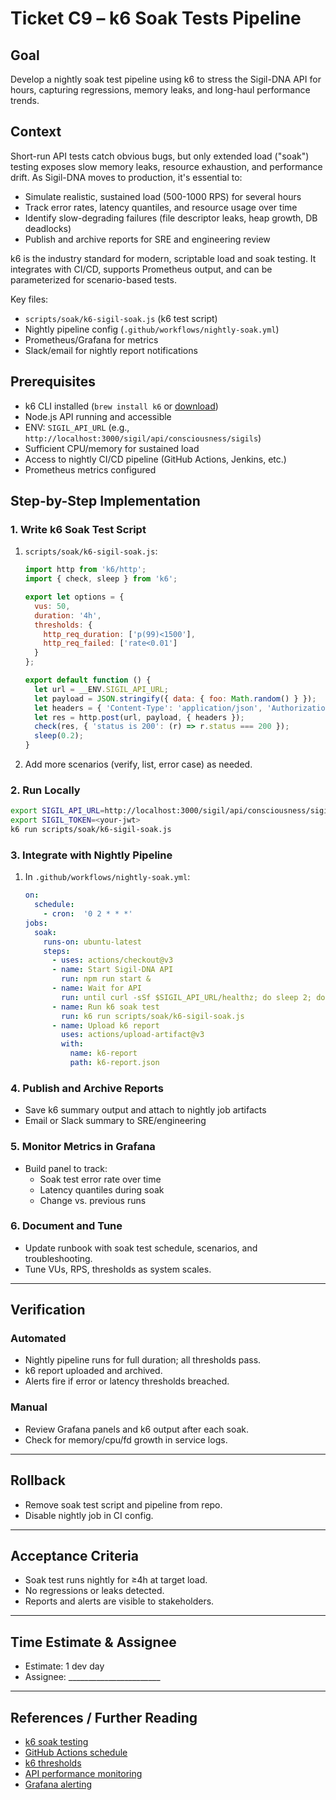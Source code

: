 # Ticket C9 – k6 Soak Tests Pipeline

## Goal
Develop a nightly soak test pipeline using k6 to stress the Sigil-DNA API for hours, capturing regressions, memory leaks, and long-haul performance trends.

## Context

Short-run API tests catch obvious bugs, but only extended load ("soak") testing exposes slow memory leaks, resource exhaustion, and performance drift. As Sigil-DNA moves to production, it's essential to:
- Simulate realistic, sustained load (500-1000 RPS) for several hours
- Track error rates, latency quantiles, and resource usage over time
- Identify slow-degrading failures (file descriptor leaks, heap growth, DB deadlocks)
- Publish and archive reports for SRE and engineering review

k6 is the industry standard for modern, scriptable load and soak testing. It integrates with CI/CD, supports Prometheus output, and can be parameterized for scenario-based tests.

Key files:
- `scripts/soak/k6-sigil-soak.js` (k6 test script)
- Nightly pipeline config (`.github/workflows/nightly-soak.yml`)
- Prometheus/Grafana for metrics
- Slack/email for nightly report notifications

## Prerequisites

- k6 CLI installed (`brew install k6` or [download](https://k6.io/docs/getting-started/installation/))
- Node.js API running and accessible
- ENV: `SIGIL_API_URL` (e.g., `http://localhost:3000/sigil/api/consciousness/sigils`)
- Sufficient CPU/memory for sustained load
- Access to nightly CI/CD pipeline (GitHub Actions, Jenkins, etc.)
- Prometheus metrics configured

## Step-by-Step Implementation

### 1. Write k6 Soak Test Script

1. `scripts/soak/k6-sigil-soak.js`:
   ```js
   import http from 'k6/http';
   import { check, sleep } from 'k6';

   export let options = {
     vus: 50,
     duration: '4h',
     thresholds: {
       http_req_duration: ['p(99)<1500'],
       http_req_failed: ['rate<0.01']
     }
   };

   export default function () {
     let url = __ENV.SIGIL_API_URL;
     let payload = JSON.stringify({ data: { foo: Math.random() } });
     let headers = { 'Content-Type': 'application/json', 'Authorization': `Bearer ${__ENV.SIGIL_TOKEN}` };
     let res = http.post(url, payload, { headers });
     check(res, { 'status is 200': (r) => r.status === 200 });
     sleep(0.2);
   }
   ```

2. Add more scenarios (verify, list, error case) as needed.

### 2. Run Locally

```bash
export SIGIL_API_URL=http://localhost:3000/sigil/api/consciousness/sigils
export SIGIL_TOKEN=<your-jwt>
k6 run scripts/soak/k6-sigil-soak.js
```

### 3. Integrate with Nightly Pipeline

1. In `.github/workflows/nightly-soak.yml`:
   ```yaml
   on:
     schedule:
       - cron:  '0 2 * * *'
   jobs:
     soak:
       runs-on: ubuntu-latest
       steps:
         - uses: actions/checkout@v3
         - name: Start Sigil-DNA API
           run: npm run start &
         - name: Wait for API
           run: until curl -sSf $SIGIL_API_URL/healthz; do sleep 2; done
         - name: Run k6 soak test
           run: k6 run scripts/soak/k6-sigil-soak.js
         - name: Upload k6 report
           uses: actions/upload-artifact@v3
           with:
             name: k6-report
             path: k6-report.json
   ```

### 4. Publish and Archive Reports

- Save k6 summary output and attach to nightly job artifacts
- Email or Slack summary to SRE/engineering

### 5. Monitor Metrics in Grafana

- Build panel to track:
  - Soak test error rate over time
  - Latency quantiles during soak
  - Change vs. previous runs

### 6. Document and Tune

- Update runbook with soak test schedule, scenarios, and troubleshooting.
- Tune VUs, RPS, thresholds as system scales.

---

## Verification

### Automated

- Nightly pipeline runs for full duration; all thresholds pass.
- k6 report uploaded and archived.
- Alerts fire if error or latency thresholds breached.

### Manual

- Review Grafana panels and k6 output after each soak.
- Check for memory/cpu/fd growth in service logs.

---

## Rollback

- Remove soak test script and pipeline from repo.
- Disable nightly job in CI config.

---

## Acceptance Criteria

- Soak test runs nightly for ≥4h at target load.
- No regressions or leaks detected.
- Reports and alerts are visible to stakeholders.

---

## Time Estimate & Assignee

- Estimate: 1 dev day
- Assignee: _______________________

---

## References / Further Reading

- [k6 soak testing](https://k6.io/docs/test-types/soak-testing/)
- [GitHub Actions schedule](https://docs.github.com/en/actions/using-workflows/events-that-trigger-workflows#schedule)
- [k6 thresholds](https://k6.io/docs/using-k6/thresholds/)
- [API performance monitoring](https://brandur.org/metrics)
- [Grafana alerting](https://grafana.com/docs/grafana/latest/alerting/)